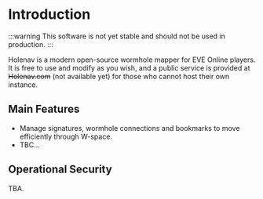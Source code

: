 # Introduction

:::warning This software is not yet stable and should not be used in production.
:::

Holenav is a modern open-source wormhole mapper for EVE Online players. It is
free to use and modify as you wish, and a public service is provided at
~~Holenav.com~~ (not available yet) for those who cannot host their own
instance.

## Main Features

- Manage signatures, wormhole connections and bookmarks to move efficiently
  through W-space.
- TBC...

## Operational Security

TBA.
